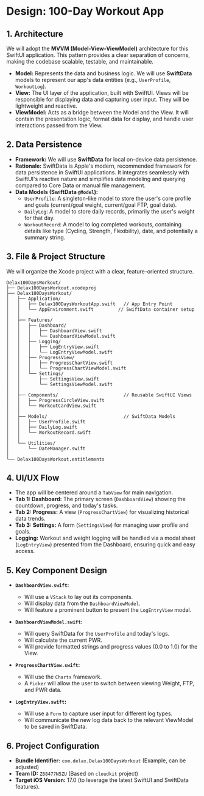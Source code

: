 # Design: 100-Day Workout App

## 1. Architecture

We will adopt the **MVVM (Model-View-ViewModel)** architecture for this SwiftUI application. This pattern provides a clear separation of concerns, making the codebase scalable, testable, and maintainable.

-   **Model:** Represents the data and business logic. We will use **SwiftData** models to represent our app's data entities (e.g., `UserProfile`, `WorkoutLog`).
-   **View:** The UI layer of the application, built with SwiftUI. Views will be responsible for displaying data and capturing user input. They will be lightweight and reactive.
-   **ViewModel:** Acts as a bridge between the Model and the View. It will contain the presentation logic, format data for display, and handle user interactions passed from the View.

## 2. Data Persistence

-   **Framework:** We will use **SwiftData** for local on-device data persistence.
-   **Rationale:** SwiftData is Apple's modern, recommended framework for data persistence in SwiftUI applications. It integrates seamlessly with SwiftUI's reactive nature and simplifies data modeling and querying compared to Core Data or manual file management.
-   **Data Models (SwiftData `@Model`):**
    -   `UserProfile`: A singleton-like model to store the user's core profile and goals (current/goal weight, current/goal FTP, goal date).
    -   `DailyLog`: A model to store daily records, primarily the user's weight for that day.
    -   `WorkoutRecord`: A model to log completed workouts, containing details like type (Cycling, Strength, Flexibility), date, and potentially a summary string.

## 3. File & Project Structure

We will organize the Xcode project with a clear, feature-oriented structure.

```
Delax100DaysWorkout/
├── Delax100DaysWorkout.xcodeproj
├── Delax100DaysWorkout/
│   ├── Application/
│   │   ├── Delax100DaysWorkoutApp.swift   // App Entry Point
│   │   └── AppEnvironment.swift         // SwiftData container setup
│   │
│   ├── Features/
│   │   ├── Dashboard/
│   │   │   ├── DashboardView.swift
│   │   │   └── DashboardViewModel.swift
│   │   ├── Logging/
│   │   │   ├── LogEntryView.swift
│   │   │   └── LogEntryViewModel.swift
│   │   ├── ProgressView/
│   │   │   ├── ProgressChartView.swift
│   │   │   └── ProgressChartViewModel.swift
│   │   └── Settings/
│   │       ├── SettingsView.swift
│   │       └── SettingsViewModel.swift
│   │
│   ├── Components/                        // Reusable SwiftUI Views
│   │   ├── ProgressCircleView.swift
│   │   └── WorkoutCardView.swift
│   │
│   ├── Models/                            // SwiftData Models
│   │   ├── UserProfile.swift
│   │   ├── DailyLog.swift
│   │   └── WorkoutRecord.swift
│   │
│   └── Utilities/
│       └── DateManager.swift
│
└── Delax100DaysWorkout.entitlements
```

## 4. UI/UX Flow

-   The app will be centered around a `TabView` for main navigation.
-   **Tab 1: Dashboard:** The primary screen (`DashboardView`) showing the countdown, progress, and today's tasks.
-   **Tab 2: Progress:** A view (`ProgressChartView`) for visualizing historical data trends.
-   **Tab 3: Settings:** A form (`SettingsView`) for managing user profile and goals.
-   **Logging:** Workout and weight logging will be handled via a modal sheet (`LogEntryView`) presented from the Dashboard, ensuring quick and easy access.

## 5. Key Component Design

-   **`DashboardView.swift`:**
    -   Will use a `VStack` to lay out its components.
    -   Will display data from the `DashboardViewModel`.
    -   Will feature a prominent button to present the `LogEntryView` modal.

-   **`DashboardViewModel.swift`:**
    -   Will query SwiftData for the `UserProfile` and today's logs.
    -   Will calculate the current PWR.
    -   Will provide formatted strings and progress values (0.0 to 1.0) for the View.

-   **`ProgressChartView.swift`:**
    -   Will use the `Charts` framework.
    -   A `Picker` will allow the user to switch between viewing Weight, FTP, and PWR data.

-   **`LogEntryView.swift`:**
    -   Will use a `Form` to capture user input for different log types.
    -   Will communicate the new log data back to the relevant ViewModel to be saved in SwiftData.

## 6. Project Configuration

-   **Bundle Identifier:** `com.delax.Delax100DaysWorkout` (Example, can be adjusted)
-   **Team ID:** `Z88477N5ZU` (Based on `cloudkit` project)
-   **Target iOS Version:** 17.0 (to leverage the latest SwiftUI and SwiftData features).
